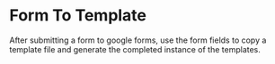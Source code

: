 # Form To Template

After submitting a form to google forms, use the form fields to copy a template file and generate the completed instance of the templates.


